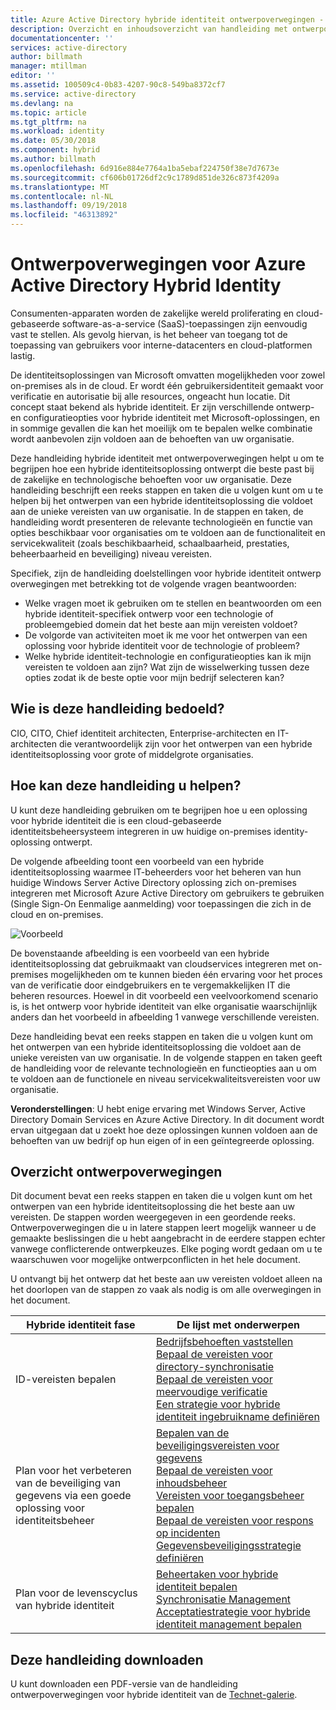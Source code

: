 ```yaml
---
title: Azure Active Directory hybride identiteit ontwerpoverwegingen - overzicht | Microsoft Docs
description: Overzicht en inhoudsoverzicht van handleiding met ontwerpoverwegingen voor hybride identiteit
documentationcenter: ''
services: active-directory
author: billmath
manager: mtillman
editor: ''
ms.assetid: 100509c4-0b83-4207-90c8-549ba8372cf7
ms.service: active-directory
ms.devlang: na
ms.topic: article
ms.tgt_pltfrm: na
ms.workload: identity
ms.date: 05/30/2018
ms.component: hybrid
ms.author: billmath
ms.openlocfilehash: 6d916e884e7764a1ba5ebaf224750f38e7d7673e
ms.sourcegitcommit: cf606b01726df2c9c1789d851de326c873f4209a
ms.translationtype: MT
ms.contentlocale: nl-NL
ms.lasthandoff: 09/19/2018
ms.locfileid: "46313892"
---
```

# <a name="azure-active-directory-hybrid-identity-design-considerations"></a>Ontwerpoverwegingen voor Azure Active Directory Hybrid Identity
Consumenten-apparaten worden de zakelijke wereld proliferating en cloud-gebaseerde software-as-a-service (SaaS)-toepassingen zijn eenvoudig vast te stellen. Als gevolg hiervan, is het beheer van toegang tot de toepassing van gebruikers voor interne-datacenters en cloud-platformen lastig.  

De identiteitsoplossingen van Microsoft omvatten mogelijkheden voor zowel on-premises als in de cloud. Er wordt één gebruikersidentiteit gemaakt voor verificatie en autorisatie bij alle resources, ongeacht hun locatie. Dit concept staat bekend als hybride identiteit. Er zijn verschillende ontwerp- en configuratieopties voor hybride identiteit met Microsoft-oplossingen, en in sommige gevallen die kan het moeilijk om te bepalen welke combinatie wordt aanbevolen zijn voldoen aan de behoeften van uw organisatie. 

Deze handleiding hybride identiteit met ontwerpoverwegingen helpt u om te begrijpen hoe een hybride identiteitsoplossing ontwerpt die beste past bij de zakelijke en technologische behoeften voor uw organisatie.  Deze handleiding beschrijft een reeks stappen en taken die u volgen kunt om u te helpen bij het ontwerpen van een hybride identiteitsoplossing die voldoet aan de unieke vereisten van uw organisatie. In de stappen en taken, de handleiding wordt presenteren de relevante technologieën en functie van opties beschikbaar voor organisaties om te voldoen aan de functionaliteit en servicekwaliteit (zoals beschikbaarheid, schaalbaarheid, prestaties, beheerbaarheid en beveiliging) niveau vereisten. 

Specifiek, zijn de handleiding doelstellingen voor hybride identiteit ontwerp overwegingen met betrekking tot de volgende vragen beantwoorden: 

* Welke vragen moet ik gebruiken om te stellen en beantwoorden om een hybride identiteit-specifiek ontwerp voor een technologie of probleemgebied domein dat het beste aan mijn vereisten voldoet?
* De volgorde van activiteiten moet ik me voor het ontwerpen van een oplossing voor hybride identiteit voor de technologie of probleem? 
* Welke hybride identiteit-technologie en configuratieopties kan ik mijn vereisten te voldoen aan zijn? Wat zijn de wisselwerking tussen deze opties zodat ik de beste optie voor mijn bedrijf selecteren kan?

## <a name="who-is-this-guide-intended-for"></a>Wie is deze handleiding bedoeld?
 CIO, CITO, Chief identiteit architecten, Enterprise-architecten en IT-architecten die verantwoordelijk zijn voor het ontwerpen van een hybride identiteitsoplossing voor grote of middelgrote organisaties.

## <a name="how-can-this-guide-help-you"></a>Hoe kan deze handleiding u helpen?
U kunt deze handleiding gebruiken om te begrijpen hoe u een oplossing voor hybride identiteit die is een cloud-gebaseerde identiteitsbeheersysteem integreren in uw huidige on-premises identity-oplossing ontwerpt. 

De volgende afbeelding toont een voorbeeld van een hybride identiteitsoplossing waarmee IT-beheerders voor het beheren van hun huidige Windows Server Active Directory oplossing zich on-premises integreren met Microsoft Azure Active Directory om gebruikers te gebruiken (Single Sign-On Eenmalige aanmelding) voor toepassingen die zich in de cloud en on-premises.

![Voorbeeld](media/plan-hybrid-identity-design-considerations/hybridID-example.png)

De bovenstaande afbeelding is een voorbeeld van een hybride identiteitsoplossing dat gebruikmaakt van cloudservices integreren met on-premises mogelijkheden om te kunnen bieden één ervaring voor het proces van de verificatie door eindgebruikers en te vergemakkelijken IT die beheren resources. Hoewel in dit voorbeeld een veelvoorkomend scenario is, is het ontwerp voor hybride identiteit van elke organisatie waarschijnlijk anders dan het voorbeeld in afbeelding 1 vanwege verschillende vereisten. 

Deze handleiding bevat een reeks stappen en taken die u volgen kunt om het ontwerpen van een hybride identiteitsoplossing die voldoet aan de unieke vereisten van uw organisatie. In de volgende stappen en taken geeft de handleiding voor de relevante technologieën en functieopties aan u om te voldoen aan de functionele en niveau servicekwaliteitsvereisten voor uw organisatie.

**Veronderstellingen**: U hebt enige ervaring met Windows Server, Active Directory Domain Services en Azure Active Directory. In dit document wordt ervan uitgegaan dat u zoekt hoe deze oplossingen kunnen voldoen aan de behoeften van uw bedrijf op hun eigen of in een geïntegreerde oplossing.

## <a name="design-considerations-overview"></a>Overzicht ontwerpoverwegingen
Dit document bevat een reeks stappen en taken die u volgen kunt om het ontwerpen van een hybride identiteitsoplossing die het beste aan uw vereisten. De stappen worden weergegeven in een geordende reeks. Ontwerpoverwegingen die u in latere stappen leert mogelijk wanneer u de gemaakte beslissingen die u hebt aangebracht in de eerdere stappen echter vanwege conflicterende ontwerpkeuzes. Elke poging wordt gedaan om u te waarschuwen voor mogelijke ontwerpconflicten in het hele document. 

U ontvangt bij het ontwerp dat het beste aan uw vereisten voldoet alleen na het doorlopen van de stappen zo vaak als nodig is om alle overwegingen in het document. 

| Hybride identiteit fase | De lijst met onderwerpen |
| --- | --- |
| ID-vereisten bepalen |[Bedrijfsbehoeften vaststellen](plan-hybrid-identity-design-considerations-business-needs.md)<br> [Bepaal de vereisten voor directory-synchronisatie](plan-hybrid-identity-design-considerations-directory-sync-requirements.md)<br> [Bepaal de vereisten voor meervoudige verificatie](plan-hybrid-identity-design-considerations-multifactor-auth-requirements.md)<br> [Een strategie voor hybride identiteit ingebruikname definiëren](plan-hybrid-identity-design-considerations-identity-adoption-strategy.md) |
| Plan voor het verbeteren van de beveiliging van gegevens via een goede oplossing voor identiteitsbeheer |[Bepalen van de beveiligingsvereisten voor gegevens](plan-hybrid-identity-design-considerations-dataprotection-requirements.md) <br> [Bepaal de vereisten voor inhoudsbeheer](plan-hybrid-identity-design-considerations-contentmgt-requirements.md)<br> [Vereisten voor toegangsbeheer bepalen](plan-hybrid-identity-design-considerations-accesscontrol-requirements.md)<br> [Bepaal de vereisten voor respons op incidenten](plan-hybrid-identity-design-considerations-incident-response-requirements.md) <br> [Gegevensbeveiligingsstrategie definiëren](plan-hybrid-identity-design-considerations-data-protection-strategy.md) |
| Plan voor de levenscyclus van hybride identiteit |[Beheertaken voor hybride identiteit bepalen](plan-hybrid-identity-design-considerations-hybrid-id-management-tasks.md) <br> [Synchronisatie Management](plan-hybrid-identity-design-considerations-hybrid-id-management-tasks.md)<br> [Acceptatiestrategie voor hybride identiteit management bepalen](plan-hybrid-identity-design-considerations-lifecycle-adoption-strategy.md) |

## <a name="download-this-guide"></a>Deze handleiding downloaden
U kunt downloaden een PDF-versie van de handleiding ontwerpoverwegingen voor hybride identiteit van de [Technet-galerie](https://gallery.technet.microsoft.com/Azure-Hybrid-Identity-b06c8288). 

